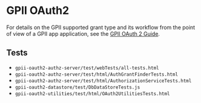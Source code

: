 GPII OAuth2
===========

For details on the GPII supported grant type and its workflow from the point of view of a GPII app application, see the [GPII OAuth 2 Guide](http://wiki.gpii.net/w/GPII_OAuth_2_Guide).

Tests
-----

- `gpii-oauth2-authz-server/test/webTests/all-tests.html`
- `gpii-oauth2-authz-server/test/html/AuthGrantFinderTests.html`
- `gpii-oauth2-authz-server/test/html/AuthorizationServiceTests.html`
- `gpii-oauth2-datastore/test/DbDataStoreTests.js`
- `gpii-oauth2-utilities/test/html/OAuth2UtilitiesTests.html`
